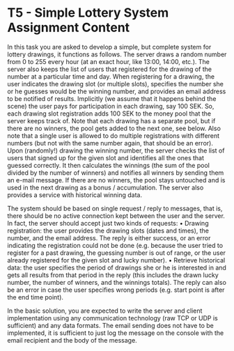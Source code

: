 # T5 - Simple Lottery System Assignment Content
In this task you are asked to develop a simple, but complete system for lottery drawings, it functions as follows. The server draws a random number from 0 to 255 every hour (at an exact hour, like 13:00, 14:00, etc.).
The server also keeps the list of users that registered for the drawing of the number at a particular time and day. When registering for a drawing, the user indicates the drawing slot (or multiple slots), specifies the number she or he guesses would be the winning number, and provides an email address to be notified of results.
Implicitly (we assume that it happens behind the scene) the user pays for participation in each drawing, say 100 SEK. So, each drawing slot registration adds 100 SEK to the money pool that the server keeps track of. Note that each drawing has a separate pool, but if there are no winners, the pool gets added to the next one, see below. Also note that a single user is allowed to do multiple registrations with different numbers (but not with the same number again, that should be an error).
Upon (randomly!) drawing the winning number, the server checks the list of users that signed up for the given slot and identifies all the ones that guessed correctly. It then calculates the winnings (the sum of the pool divided by the number of winners) and notifies all winners by sending them an e-mail message. If there are no winners, the pool stays untouched and is used in the next drawing as a bonus / accumulation. The server also provides a service with historical winning data.

The system should be based on single request / reply to messages, that is, there should be no active connection kept between the user and the server. In fact, the server should accept just two kinds of requests:
• Drawing registration: the user provides the drawing slots (dates and times), the number, and the email address. The reply is either success, or an error indicating the registration could not be done (e.g. because the user tried to register for a past drawing, the guessing number is out of range, or the user already registered for the given slot and lucky number).
• Retrieve historical data: the user specifies the period of drawings she or he is interested in and gets all results from that period in the reply (this includes the drawn lucky number, the number of winners, and the winnings totals). The reply can also be an error in case the user specifies wrong periods (e.g. start point is after the end time point).

In the basic solution, you are expected to write the server and client implementation using any communication technology (raw TCP or UDP is sufficient) and any data formats. The email sending does not have to be implemented, it is sufficient to just log the message on the console with the email recipient and the body of the message.
